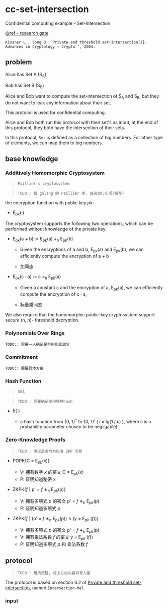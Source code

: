 # cc-set-intersection

Confidential computing example - Set-Intersection

[@ref - research gate](https://www.researchgate.net/publication/228762579_Private_and_threshold_set-intersection)

```
Kissner L , Song D . Private and threshold set-intersection[J]. Advances in Cryptology – Crypto ’, 2004.
```

## problem

Alice has Set A (S<sub>A</sub>)

Bob has Set B (S<sub>B</sub>)

Alice and Bob want to compute the set-intersection of
S<sub>A</sub> and S<sub>B</sub>, but they do not want to
leak any information about their set.

This protocol is used for confidential computing.

Alice and Bob both run this protocol with their set's as input,
at the end of this protocol, they both have the intersection of
their sets.

In this protocol, `Set` is defined as a collection of big numbers.
For other type of elements, we can map them to big numbers.

## base knowledge

### Additively Homomorphic Cryptosystem

> `Paillier’s cryptosystem`

> `TODO:: 找 golang 的 Paillier 库, 或者自行实现(推荐)`

the encryption function with public key _pk_:

- E<sub>pk</sub>(·)

The cryptosystem
supports the following two operations,
which can be performed without knowledge of the
private key:

- E<sub>pk</sub>(a + b) := E<sub>pk</sub>(a) +<sub>h</sub> E<sub>pk</sub>(b)

  - Given the encryptions of a and b,
    E<sub>pk</sub>(a) and E<sub>pk</sub>(b),
    we can efficiently
    compute the encryption of a + b

  - 加同态

- E<sub>pk</sub>(c · a) := c ×<sub>h</sub> E<sub>pk</sub>(a)

  - Given a constant c and the encryption of a, E<sub>pk</sub>(a),
    we can efficiently compute the encryption of c · a,

  - 标量乘同态

We also require that the homomorphic public-key cryptosystem support secure (n, n)-
threshold decryption.

### Polynomials Over Rings

`TODO:: 需要一人确定是否用到此部分`

### Commitment

`TODO:: 需要具体方案`

### Hash Function

> `SHA`

> `TODO:: 需要确定使用哪种hash`

- h(·)

  - a hash function from
    {0, 1}<sup>\*</sup> to {0, 1}<sup>_l_</sup> ( _l_ = lg(1 / ε) ),
    where ε is a probability parameter chosen to be negligable)

### Zero-Knowledge Proofs

> `TODO:: 确定是否均为标准 ZKP 流程`

- POPK{C = E<sub>_pk_</sub>(x)}

  - V: 拥有数字 _x_ 的密文 C = E<sub>_pk_</sub>(x)
  - P: 证明知道秘密 x

- ZKPK{_f_ | p' = _f_ ∗<sub>_h_</sub> E<sub>_pk_</sub>(p)}

  - V: 拥有多项式 _p_ 的密文 p' = _f_ ∗<sub>_h_</sub> E<sub>_pk_</sub>(p)
  - P: 证明知道多项式 _p_

- ZKPK{_f_ | (p' = _f_ ∗<sub>_h_</sub> E<sub>_pk_</sub>(p)) ∧ (y = E<sub>_pk_</sub> (_f_))}

  - V: 拥有多项式 _p_ 的密文 p' = _f_ ∗<sub>_h_</sub> E<sub>_pk_</sub>(p)
  - V: 拥有乘法系数 _f_ 的密文 y = E<sub>_pk_</sub> (_f_))
  - P: 证明知道多项式 _p_ 和 乘法系数 _f_

## protocol

> `TODO:: 理清流程, 将上方的内容对号入座`

The protocol is based on section 6.2 of [Private and threshold set-intersection](https://www.researchgate.net/publication/228762579_Private_and_threshold_set-intersection), named `Intersection-Mal`.

### input
